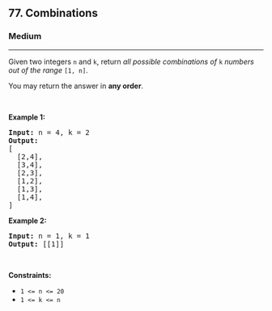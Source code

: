 <h2>77. Combinations</h2><h3>Medium</h3><hr><div style="user-select: auto;"><p style="user-select: auto;">Given two integers <code style="user-select: auto;">n</code> and <code style="user-select: auto;">k</code>, return <em style="user-select: auto;">all possible combinations of</em> <code style="user-select: auto;">k</code> <em style="user-select: auto;">numbers out of the range</em> <code style="user-select: auto;">[1, n]</code>.</p>

<p style="user-select: auto;">You may return the answer in <strong style="user-select: auto;">any order</strong>.</p>

<p style="user-select: auto;">&nbsp;</p>
<p style="user-select: auto;"><strong style="user-select: auto;">Example 1:</strong></p>

<pre style="user-select: auto;"><strong style="user-select: auto;">Input:</strong> n = 4, k = 2
<strong style="user-select: auto;">Output:</strong>
[
  [2,4],
  [3,4],
  [2,3],
  [1,2],
  [1,3],
  [1,4],
]
</pre>

<p style="user-select: auto;"><strong style="user-select: auto;">Example 2:</strong></p>

<pre style="user-select: auto;"><strong style="user-select: auto;">Input:</strong> n = 1, k = 1
<strong style="user-select: auto;">Output:</strong> [[1]]
</pre>

<p style="user-select: auto;">&nbsp;</p>
<p style="user-select: auto;"><strong style="user-select: auto;">Constraints:</strong></p>

<ul style="user-select: auto;">
	<li style="user-select: auto;"><code style="user-select: auto;">1 &lt;= n &lt;= 20</code></li>
	<li style="user-select: auto;"><code style="user-select: auto;">1 &lt;= k &lt;= n</code></li>
</ul>
</div>